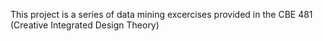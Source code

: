 This project is a series of data mining excercises provided in the CBE 481 (Creative Integrated Design Theory)

